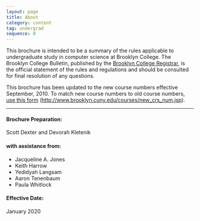 ```yaml
---
layout: page
title: About
category: content
tag: undergrad
sequence: 0
---
```

This brochure is intended to be a summary of the rules applicable to undergraduate study in computer science at Brooklyn College. The Brooklyn College Bulletin, published by the [Brooklyn College Registrar](http://www.brooklyn.cuny.edu/web/about/administration/enrollment/registrar/bulletins.php#), is the official statement of the rules and regulations and should be consulted for final resolution of any questions.

This brochure has been updated to the new course numbers effective September, 2010. To match new course numbers to old course numbers, [use this form](http://www.brooklyn.cuny.edu/courses/new_crs_num.jsp) (http://www.brooklyn.cuny.edu/courses/new_crs_num.jsp).

---

#### Brochure Preparation:
Scott Dexter and Devorah Kletenik

#### with assistance from:
- Jacqueline A. Jones
- Keith Harrow
- Yedidyah Langsam
- Aaron Tenenbaum
- Paula Whitlock


#### Effective Date:
January 2020
